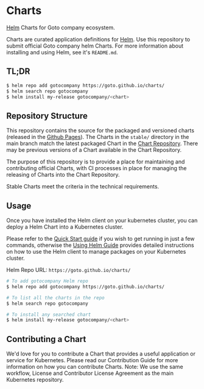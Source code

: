 # Charts
[Helm](https://github.com/helm/helm) Charts for Goto company ecosystem.

Charts are curated application definitions for [Helm](https://github.com/helm/helm). Use this repository to submit official Goto company helm Charts. For more information about installing and using Helm, see it's `README.md`.

## TL;DR

```bash
$ helm repo add gotocompany https://goto.github.io/charts/
$ helm search repo gotocompany
$ helm install my-release gotocompany/<chart>
```

## Repository Structure

This repository contains the source for the packaged and versioned charts (released in the [Github Pages](https://goto.github.io/charts/)).
The Charts in the `stable/` directory in the main branch match the latest packaged Chart in the [Chart Repository](https://goto.github.io/charts/).
There may be previous versions of a Chart available in the Chart Repository.

The purpose of this repository is to provide a place for maintaining and contributing official Charts, with CI processes in place for managing the releasing of Charts into the Chart Repository.

Stable Charts meet the criteria in the technical requirements.

## Usage

Once you have installed the Helm client on your kubernetes cluster, you can deploy a Helm Chart into a Kubernetes cluster.

Please refer to the [Quick Start guide](https://helm.sh/docs/intro/quickstart/) if you wish to get running in just a few commands, otherwise the [Using Helm Guide](https://helm.sh/docs/intro/using_helm/) provides detailed instructions on how to use the Helm client to manage packages on your Kubernetes cluster.

Helm Repo URL: `https://goto.github.io/charts/`

```bash
# To add gotocompany Helm repo
$ helm repo add gotocompany https://goto.github.io/charts/

# To list all the charts in the repo
$ helm search repo gotocompany

# To install any searched chart
$ helm install my-release gotocompany/<chart>
```

## Contributing a Chart
We'd love for you to contribute a Chart that provides a useful application or service for Kubernetes. Please read our Contribution Guide for more information on how you can contribute Charts.
Note: We use the same workflow, License and Contributor License Agreement as the main Kubernetes repository.
